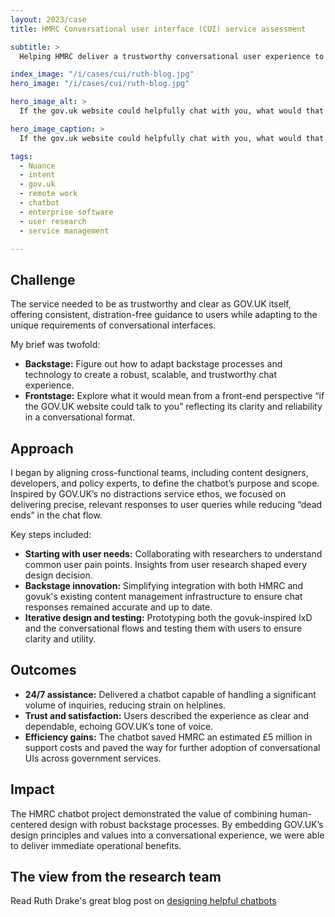 ```yaml
---
layout: 2023/case
title: HMRC Conversational user interface (CUI) service assessment

subtitle: >
  Helping HMRC deliver a trustworthy conversational user experience to provide 24/7 support to millions of citizens navigating furlough schemes, grants, and new tax implications without overwhelming helplines.

index_image: "/i/cases/cui/ruth-blog.jpg"
hero_image: "/i/cases/cui/ruth-blog.jpg"

hero_image_alt: >
  If the gov.uk website could helpfully chat with you, what would that experience be like?

hero_image_caption: >
  If the gov.uk website could helpfully chat with you, what would that experience be like?

tags: 
  - Nuance
  - intent
  - gov.uk
  - remote work
  - chatbot
  - enterprise software
  - user research
  - service management

---
```


## Challenge

The service needed to be as trustworthy and clear as GOV.UK itself, offering consistent, distration-free guidance to users while adapting to the unique requirements of conversational interfaces.  

My brief was twofold:  

- **Backstage:** Figure out how to adapt backstage processes and technology to create a robust, scalable, and trustworthy chat experience.  
- **Frontstage:** Explore what it would mean from a front-end perspective “if the GOV.UK website could talk to you” reflecting its clarity and reliability in a conversational format.

## Approach

I began by aligning cross-functional teams, including content designers, developers, and policy experts, to define the chatbot’s purpose and scope. Inspired by GOV.UK’s no distractions service ethos, we focused on delivering precise, relevant responses to user queries while reducing “dead ends” in the chat flow.  

Key steps included:  

- **Starting with user needs:** Collaborating with researchers to understand common user pain points. Insights from user research shaped every design decision.  
- **Backstage innovation:** Simplifying integration with both HMRC and govuk's existing content management infrastructure to ensure chat responses remained accurate and up to date.  
- **Iterative design and testing:** Prototyping both the govuk-inspired IxD and the conversational flows and testing them with users to ensure clarity and utility.  

## Outcomes

- **24/7 assistance:** Delivered a chatbot capable of handling a significant volume of inquiries, reducing strain on helplines.  
- **Trust and satisfaction:** Users described the experience as clear and dependable, echoing GOV.UK’s tone of voice.  
- **Efficiency gains:** The chatbot saved HMRC an estimated £5 million in support costs and paved the way for further adoption of conversational UIs across government services.  

## Impact

The HMRC chatbot project demonstrated the value of combining human-centered design with robust backstage processes. By embedding GOV.UK’s design principles and values into a conversational experience, we were able to deliver immediate operational benefits.

## The view from the research team

Read Ruth Drake's great blog post on [designing helpful chatbots](https://designnotes.blog.gov.uk/2022/06/14/6-tips-for-building-a-genuinely-helpful-chatbot/)


